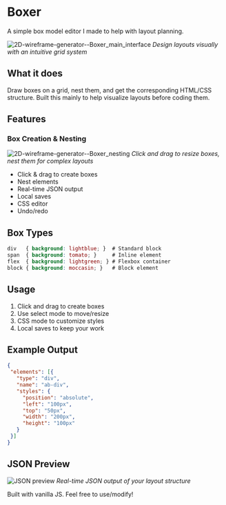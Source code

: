 # Boxer
A simple box model editor I made to help with layout planning.

![2D-wireframe-generator--Boxer_main_interface](https://github.com/user-attachments/assets/e3f360cf-4a19-4256-aedd-ad2b2eaebe83)
*Design layouts visually with an intuitive grid system*

## What it does
Draw boxes on a grid, nest them, and get the corresponding HTML/CSS structure. Built this mainly to help visualize layouts before coding them.

## Features

### Box Creation & Nesting
![2D-wireframe-generator--Boxer_nesting](https://github.com/user-attachments/assets/8260b261-c367-4ece-95c7-dff3fff13ce8)
*Click and drag to resize boxes, nest them for complex layouts*

- Click & drag to create boxes
- Nest elements 
- Real-time JSON output
- Local saves
- CSS editor
- Undo/redo

## Box Types
```css
div   { background: lightblue; }  # Standard block
span  { background: tomato; }     # Inline element
flex  { background: lightgreen; } # Flexbox container
block { background: moccasin; }   # Block element
```

## Usage
1. Click and drag to create boxes
2. Use select mode to move/resize
3. CSS mode to customize styles
4. Local saves to keep your work

## Example Output
```json
{
 "elements": [{
   "type": "div",
   "name": "ab-div",
   "styles": {
     "position": "absolute",
     "left": "100px", 
     "top": "50px",
     "width": "200px",
     "height": "100px"
   }
 }]
}
```

## JSON Preview
![JSON preview](https://github.com/cgbe/boxer/assets/screenshots/json.png)
*Real-time JSON output of your layout structure*

Built with vanilla JS. Feel free to use/modify!
